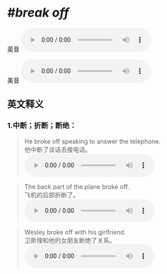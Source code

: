 # ***\#break off*** 
英音
<audio src="./media/break off1_AAC.aac" controls="controls"></audio>

美音
<audio src="./media/break off2_AAC.aac" controls="controls"></audio>



  

英文释义
---
### 1.**中断；折断；断绝：**  

 > He broke off speaking to answer the telephone.   
 > 他中断了谈话去接电话。    
<audio src="./media/24-break.aac" controls="controls"></audio>

 > The back part of the plane broke off.   
 > 飞机的后部折断了。    
<audio src="./media/25-break.aac" controls="controls"></audio>

 > Wesley broke off with his girlfriend.   
 > 卫斯理和他的女朋友断绝了关系。    
<audio src="./media/26-break.aac" controls="controls"></audio>


